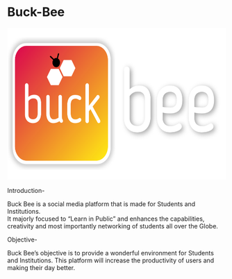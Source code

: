 # Buck-Bee

<img src="assets/BuckBeeofficiallogo.png" width="100%" height="350px">

Introduction- 

Buck Bee is a social media platform that is made for Students and Institutions.  
It majorly focused to “Learn in Public” and enhances the capabilities, creativity and most importantly networking of students all over the Globe.


Objective- 

Buck Bee’s objective is to provide a wonderful environment for Students and Institutions. 
This platform will increase the productivity of users and making their day better.

